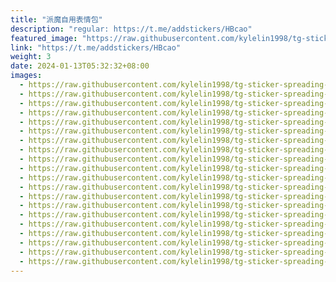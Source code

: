 ```yaml
---
title: "派魔自用表情包"
description: "regular: https://t.me/addstickers/HBcao"
featured_image: "https://raw.githubusercontent.com/kylelin1998/tg-sticker-spreading-worldwide-images/main/img/da24767e-9779-460f-8641-346c86a73bfe.jpg"
link: "https://t.me/addstickers/HBcao"
weight: 3
date: 2024-01-13T05:32:32+08:00
images:
  - https://raw.githubusercontent.com/kylelin1998/tg-sticker-spreading-worldwide-images/main/img/da24767e-9779-460f-8641-346c86a73bfe.jpg
  - https://raw.githubusercontent.com/kylelin1998/tg-sticker-spreading-worldwide-images/main/img/f69c6fad-d7d4-478b-872d-e29e9d318156.jpg
  - https://raw.githubusercontent.com/kylelin1998/tg-sticker-spreading-worldwide-images/main/img/0d981cae-3f0c-4a63-b767-5fc5bccab3b3.jpg
  - https://raw.githubusercontent.com/kylelin1998/tg-sticker-spreading-worldwide-images/main/img/66bba3ae-8e4c-4bdb-b9ac-226bd34d6183.jpg
  - https://raw.githubusercontent.com/kylelin1998/tg-sticker-spreading-worldwide-images/main/img/8198be0f-cc49-448d-b22e-e0acab587b31.jpg
  - https://raw.githubusercontent.com/kylelin1998/tg-sticker-spreading-worldwide-images/main/img/18fed056-27d1-4ce1-886d-a0d2eccb70e2.jpg
  - https://raw.githubusercontent.com/kylelin1998/tg-sticker-spreading-worldwide-images/main/img/efbec66e-3420-4417-ab9e-e1ff080366a2.jpg
  - https://raw.githubusercontent.com/kylelin1998/tg-sticker-spreading-worldwide-images/main/img/4f789b54-2abe-427a-954f-17111643e32e.jpg
  - https://raw.githubusercontent.com/kylelin1998/tg-sticker-spreading-worldwide-images/main/img/355549a6-b619-44ad-8585-7d96f5803ab6.jpg
  - https://raw.githubusercontent.com/kylelin1998/tg-sticker-spreading-worldwide-images/main/img/923d0c33-671f-4ef3-ae42-662680c8a0f6.jpg
  - https://raw.githubusercontent.com/kylelin1998/tg-sticker-spreading-worldwide-images/main/img/e6f6074d-ceee-48a8-8375-4852c978b108.jpg
  - https://raw.githubusercontent.com/kylelin1998/tg-sticker-spreading-worldwide-images/main/img/5443a029-c079-47bc-bdff-5179c61e1ae8.jpg
  - https://raw.githubusercontent.com/kylelin1998/tg-sticker-spreading-worldwide-images/main/img/60a6e806-e4a3-4b0f-b05e-3ff47eacabec.jpg
  - https://raw.githubusercontent.com/kylelin1998/tg-sticker-spreading-worldwide-images/main/img/084723f4-8c32-4825-933c-fcd2d69babcd.jpg
  - https://raw.githubusercontent.com/kylelin1998/tg-sticker-spreading-worldwide-images/main/img/db3b3fd5-d343-47d8-aea7-c790e30378b5.jpg
  - https://raw.githubusercontent.com/kylelin1998/tg-sticker-spreading-worldwide-images/main/img/de505500-e67c-4f4b-a145-b7e4a3ef343a.jpg
  - https://raw.githubusercontent.com/kylelin1998/tg-sticker-spreading-worldwide-images/main/img/91d2c804-bc6d-4a41-a223-2061539a82b9.jpg
  - https://raw.githubusercontent.com/kylelin1998/tg-sticker-spreading-worldwide-images/main/img/2ad2f240-616b-400a-a1fa-6ad8c6dd063f.jpg
  - https://raw.githubusercontent.com/kylelin1998/tg-sticker-spreading-worldwide-images/main/img/02585d19-302e-4174-810b-d5bb814e783a.jpg
  - https://raw.githubusercontent.com/kylelin1998/tg-sticker-spreading-worldwide-images/main/img/424fd7ec-7d70-4d78-89fe-dd2fe94b8f4f.jpg
---
```

